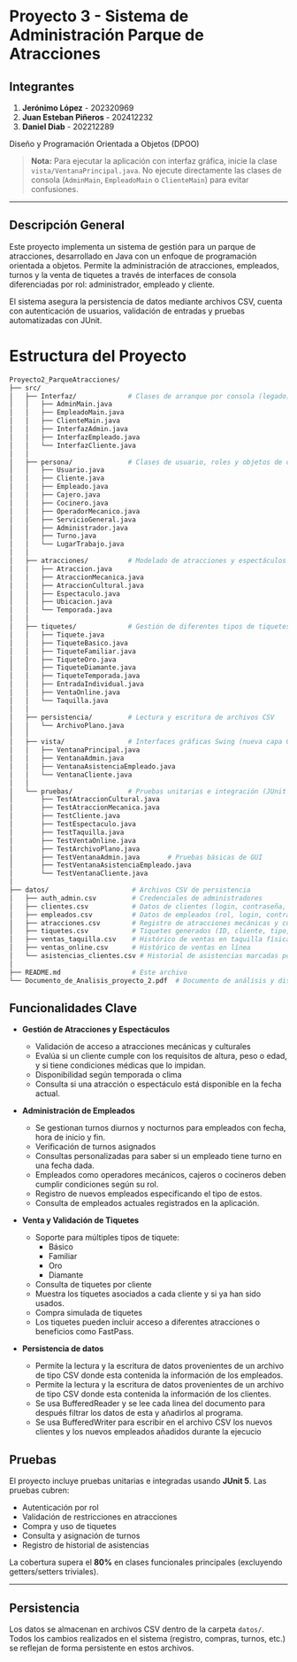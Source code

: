 # Proyecto 3 - Sistema de Administración Parque de Atracciones

## Integrantes  
1. **Jerónimo López** - 202320969  
2. **Juan Esteban Piñeros** - 202412232  
3. **Daniel Diab** - 202212289  

Diseño y Programación Orientada a Objetos (DPOO)  

> **Nota:** Para ejecutar la aplicación con interfaz gráfica, inicie la clase `vista/VentanaPrincipal.java`. No ejecute directamente las clases de consola (`AdminMain`, `EmpleadoMain` o `ClienteMain`) para evitar confusiones.
---
## Descripción General

Este proyecto implementa un sistema de gestión para un parque de atracciones, desarrollado en Java con un enfoque de programación orientada a objetos. Permite la administración de atracciones, empleados, turnos y la venta de tiquetes a través de interfaces de consola diferenciadas por rol: administrador, empleado y cliente.

El sistema asegura la persistencia de datos mediante archivos CSV, cuenta con autenticación de usuarios, validación de entradas y pruebas automatizadas con JUnit.

# Estructura del Proyecto

```bash
Proyecto2_ParqueAtracciones/
├── src/
│   ├── Interfaz/             # Clases de arranque por consola (legado)
│   │   ├── AdminMain.java    
│   │   ├── EmpleadoMain.java 
│   │   ├── ClienteMain.java  
│   │   ├── InterfazAdmin.java
│   │   ├── InterfazEmpleado.java
│   │   └── InterfazCliente.java
│   │
│   ├── persona/              # Clases de usuario, roles y objetos de dominio
│   │   ├── Usuario.java      
│   │   ├── Cliente.java      
│   │   ├── Empleado.java     
│   │   ├── Cajero.java       
│   │   ├── Cocinero.java     
│   │   ├── OperadorMecanico.java
│   │   ├── ServicioGeneral.java
│   │   ├── Administrador.java
│   │   ├── Turno.java        
│   │   └── LugarTrabajo.java 
│   │
│   ├── atracciones/          # Modelado de atracciones y espectáculos
│   │   ├── Atraccion.java    
│   │   ├── AtraccionMecanica.java
│   │   ├── AtraccionCultural.java
│   │   ├── Espectaculo.java  
│   │   ├── Ubicacion.java    
│   │   └── Temporada.java    
│   │
│   ├── tiquetes/             # Gestión de diferentes tipos de tiquetes y ventas
│   │   ├── Tiquete.java      
│   │   ├── TiqueteBasico.java
│   │   ├── TiqueteFamiliar.java
│   │   ├── TiqueteOro.java   
│   │   ├── TiqueteDiamante.java
│   │   ├── TiqueteTemporada.java
│   │   ├── EntradaIndividual.java
│   │   ├── VentaOnline.java  
│   │   └── Taquilla.java     
│   │
│   ├── persistencia/         # Lectura y escritura de archivos CSV
│   │   └── ArchivoPlano.java 
│   │
│   ├── vista/                # Interfaces gráficas Swing (nueva capa GUI)
│   │   ├── VentanaPrincipal.java
│   │   ├── VentanaAdmin.java
│   │   ├── VentanaAsistenciaEmpleado.java
│   │   └── VentanaCliente.java
│   │
│   └── pruebas/              # Pruebas unitarias e integración (JUnit 5)
│       ├── TestAtraccionCultural.java
│       ├── TestAtraccionMecanica.java
│       ├── TestCliente.java
│       ├── TestEspectaculo.java
│       ├── TestTaquilla.java
│       ├── TestVentaOnline.java
│       ├── TestArchivoPlano.java
│       ├── TestVentanaAdmin.java       # Pruebas básicas de GUI
│       ├── TestVentanaAsistenciaEmpleado.java
│       └── TestVentanaCliente.java
│
├── datos/                     # Archivos CSV de persistencia
│   ├── auth_admin.csv         # Credenciales de administradores
│   ├── clientes.csv           # Datos de clientes (login, contraseña, nombre, tiquetes)
│   ├── empleados.csv          # Datos de empleados (rol, login, contraseña, turnos)
│   ├── atracciones.csv        # Registro de atracciones mecánicas y culturales
│   ├── tiquetes.csv           # Tiquetes generados (ID, cliente, tipo, estado, fechas)
│   ├── ventas_taquilla.csv    # Histórico de ventas en taquilla física
│   ├── ventas_online.csv      # Histórico de ventas en línea
│   └── asistencias_clientes.csv # Historial de asistencias marcadas por empleados
│
├── README.md                  # Este archivo
└── Documento_de_Analisis_proyecto_2.pdf  # Documento de análisis y diseño
```

## Funcionalidades Clave

- **Gestión de Atracciones y Espectáculos**  
  - Validación de acceso a atracciones mecánicas y culturales  
  - Evalúa si un cliente cumple con los requisitos de altura, peso o edad, y si tiene condiciones médicas que lo impidan.  
  - Disponibilidad según temporada o clima  
  - Consulta si una atracción o espectáculo está disponible en la fecha actual.  

- **Administración de Empleados**  
  - Se gestionan turnos diurnos y nocturnos para empleados con fecha, hora de inicio y fin.  
  - Verificación de turnos asignados  
  - Consultas personalizadas para saber si un empleado tiene turno en una fecha dada.  
  - Empleados como operadores mecánicos, cajeros o cocineros deben cumplir condiciones según su rol.
  - Registro de nuevos empleados especificando el tipo de estos.
  - Consulta de empleados actuales registrados en la aplicación. 

- **Venta y Validación de Tiquetes**  
  - Soporte para múltiples tipos de tiquete:  
    - Básico  
    - Familiar  
    - Oro  
    - Diamante  
  - Consulta de tiquetes por cliente  
  - Muestra los tiquetes asociados a cada cliente y si ya han sido usados.  
  - Compra simulada de tiquetes  
  - Los tiquetes pueden incluir acceso a diferentes atracciones o beneficios como FastPass.
    
- **Persistencia de datos**  
  - Permite la lectura y la escritura de datos provenientes de un archivo de tipo CSV donde esta contenida la información de los empleados.
  - Permite la lectura y la escritura de datos provenientes de un archivo de tipo CSV donde esta contenida la información de los clientes.
  - Se usa BufferedReader y se lee cada linea del documento para después filtrar los datos de esta y añadirlos al programa.
  - Se usa BufferedWriter para escribir en el archivo CSV los nuevos clientes y los nuevos empleados añadidos durante la ejecucio

## Pruebas

El proyecto incluye pruebas unitarias e integradas usando **JUnit 5**. Las pruebas cubren:

- Autenticación por rol
- Validación de restricciones en atracciones
- Compra y uso de tiquetes
- Consulta y asignación de turnos
- Registro de historial de asistencias

La cobertura supera el **80%** en clases funcionales principales (excluyendo getters/setters triviales).

---

## Persistencia

Los datos se almacenan en archivos CSV dentro de la carpeta `datos/`. Todos los cambios realizados en el sistema (registro, compras, turnos, etc.) se reflejan de forma persistente en estos archivos.
